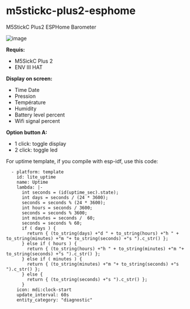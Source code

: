 # m5stickc-plus2-esphome

M5StickC Plus2 ESPHome Barometer

![image](https://github.com/WarC0zes/m5stickc-plus2-esphome/assets/91471397/dcce46a8-6369-465e-a72b-f2d789c6f7ba)


**Requis:**
- M5SickC Plus 2
- ENV III HAT

**Display on screen:**
- Time Date
- Pression
- Température
- Humidity
- Battery level percent
- Wifi signal percent

**Option button A:**
- 1 click: toggle display
- 2 click: toggle led

For uptime template, if you compile with esp-idf, use this code:
```
  - platform: template
    id: lite_uptime
    name: Uptime
    lambda: |-
      int seconds = (id(uptime_sec).state);
      int days = seconds / (24 * 3600);
      seconds = seconds % (24 * 3600); 
      int hours = seconds / 3600;
      seconds = seconds % 3600;
      int minutes = seconds /  60;
      seconds = seconds % 60;
      if ( days ) {
        return { (to_string(days) +"d " + to_string(hours) +"h " + to_string(minutes) +"m "+ to_string(seconds) +"s ").c_str() };
      } else if ( hours ) {
        return { (to_string(hours) +"h " + to_string(minutes) +"m "+ to_string(seconds) +"s ").c_str() };
      } else if ( minutes ) {
        return { (to_string(minutes) +"m "+ to_string(seconds) +"s ").c_str() };
      } else {
        return { (to_string(seconds) +"s ").c_str() };
      }
    icon: mdi:clock-start
    update_interval: 60s
    entity_category: "diagnostic"
```



